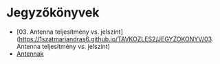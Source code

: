 # Jegyzőkönyvek

- [03. Antenna teljesítmény vs. jelszint](https://1szatmariandras6.github.io/TAVKOZLES2/JEGYZOKONYV/03. Antenna teljesítmény vs. jelszint)
- [Antennak](https://1szatmariandras6.github.io/TAVKOZLES2/JEGYZOKONYV/ANTENNAK)

